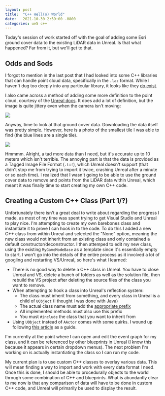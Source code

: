 ```yaml
---
layout: post
title:  "C++ Hell(o) World"
date:   2021-10-30 2:59:00 -0800
categories: ue5 c++
---
```


Today's session of work started off with the goal of adding some Esri ground cover data to the existing LiDAR data in Unreal. Is that what happened? Far from it, but we'll get to that.

## Odds and Sods

I forgot to mention in the last post that I had looked into some C++ libraries that can handle point cloud data, specifically in the `.laz` format. While I haven't dug too deeply into any particular library, it looks like they [do exist](https://pdal.io/api/cpp/index.html).

I also came across a method of adding some more definition to the point cloud, courtesy of the [Unreal docs](https://docs.unrealengine.com/4.27/en-US/WorkingWithContent/LidarPointCloudPlugin/EnableEyeDomeLightingMode/). It does add a lot of definition, but the image is quite jittery even when the camera isn't moving:

![](../../../../images/test_with_ppv.png)

Anyway, time to look at that ground cover data. Downloading the data itself was pretty simple. However, here is a photo of the smallest tile I was able to find (the blue lines are a single tile).

![](../../../../images/ground_cover_tile.png)

Hmmmm. Alright, a tad more data than I need, but it's accurate up to 10 meters which isn't terrible. The annoying part is that the data is provided as a Tagged Image File Format (`.tif`), which Unreal doesn't support (that didn't stop me from trying to import it twice, crashing Unreal after a minute or so each time). I realized that I wasn't going to be able to use the ground cover data to remove and points from the LiDAR data within Unreal, which meant it was finally time to start creating my own C++ code.

## Creating a Custom C++ Class (Part 1/?)

Unfortunately there isn't a great deal to write about regarding the progress I made, as most of my time was spent trying to get Visual Studio and Unreal to play nice. I'm attempting to create my own barebones class and instantiate it to prove I can hook in to the code. To do this I added a new C++ class from within Unreal and selected the "None" option, meaning the new class would not inherit from an existing class and only contained a default constructor/deconstructor. I then attemped to edit my new class, using the existing `MyGameModeBase` as a template since it's essentially empty to start. I won't go into the details of the entire process as it involved a lot of googling and restarting VS/Unreal, so here's what I learned:

  - There is no good way to delete a C++ class in Unreal. You have to close Unreal and VS, delete a bunch of folders as well as the solution file, then rebuild the VS project after deleting the source files of the class you want to remove.
  - When attempting to hook a class into Unreal's reflection system:
    - The class must inherit from something, and every class in Unreal is a child of `UObject` (I thought I was done with Java)
    - The actual class name must add the [appropriate prefix](https://docs.unrealengine.com/4.27/en-US/ProductionPipelines/DevelopmentSetup/CodingStandard/)
    - All implemented methods must also use this prefix
    - You must `#include` the class that you want to inherit from
  - Using `UObject` instead of `AActor` comes with some quirks. I wound up following [this article](https://geeks-world.imtqy.com/articles/475622/index.html) as a guide.

I'm currently at the point where I can open and edit the event graph for my class, and it can be referenced by other blueprints in Unreal (I know this because it appears in certain dropdown menus). The next problem I'm working on is actually instantiating the class so I can run my code.

My current plan is to use custom C++ classes to overlay various data. This will mean finding a way to import and work with every data format I need. Once this is done, I should be able to procedurally objects to the world through some combination of C++ and blueprints. What is abundantly clear to me now is that any comparison of data will have to be done in custom C++ code, and Unreal will primarily be used to display the result.